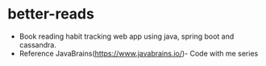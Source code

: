 # better-reads
- Book reading habit tracking web app using java, spring boot and cassandra.
- Reference JavaBrains(https://www.javabrains.io/)- Code with me series 
